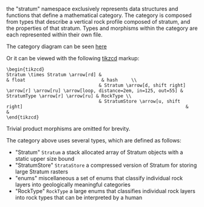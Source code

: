 the "stratum" namespace exclusively represents data structures and functions that define a mathematical category.
The category is composed from types that describe a vertical rock profile composed of stratum,
and the properties of that stratum. 
Types and morphisms within the category are each represented within their own file.

The category diagram can be seen [here](https://tikzcd.yichuanshen.de/#N4Igdg9gJgpgziAXAbVABwnAlgFyxMJZARgBoAmAXVJADcBDAGwFcYkQBlHAJ3p2YC2XCNzYBfUuky58hFGWLU6TVuy69+AkBKnY8BIuVKKaDFm0ScefQQBUAnmnGSQGPbMOkADErOrLAGaMEHzaLm4yBihe3r4qFlYaggAEADqpeALwyeo2Wjqu0vpyyADMxnHm7ABKEADGANYOTmG6kSXlPqbx7AAW9HC92kowUADm8ESgAdwQWogxIDgQSGQgg1gBOKsFM3OrNMtIixtbOy5782tHiOS7s1eHK4il9-uIACxP59MPB0vPNbBCBoIjEAAcMQCTDgMCUjHoACMYIwAApFDyWbhYMa9bZveZGAFIACsBKQRJuADYxJQxEA)

Or it can be viewed with the following [tikzcd](http://ctan.math.washington.edu/tex-archive/graphics/pgf/contrib/tikz-cd/tikz-cd-doc.pdf) markup:

```
\begin{tikzcd}
Stratum \times Stratum \arrow[rd] &                                                                                                & float                            & hash     \\
                                  & Stratum \arrow[d, shift right] \arrow[r] \arrow[ru] \arrow[loop, distance=2em, in=125, out=55] & StratumType \arrow[r] \arrow[ru] & RockType \\
                                  & StratumStore \arrow[u, shift right]                                                            &                                  &         
\end{tikzcd}
```

Trivial product morphisms are omitted for brevity.

The category above uses several types, which are defined as follows:
* "Stratum"        `Stratum`                     a stack allocated array of Stratum objects with a static upper size bound
* "StratumStore"   `StrataStore`                 a compressed version of Stratum for storing large Stratum rasters
* "enums"          miscellaneous                 a set of enums that classify individual rock layers into geologically meaningful categories 
* "RockType"       `RockType`                    a large enums that classifies individual rock layers into rock types that can be interpreted by a human
